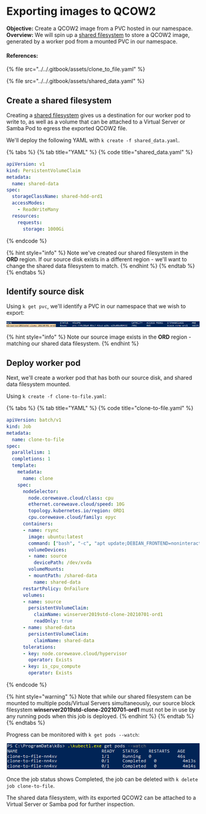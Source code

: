 # Exporting images to QCOW2

**Objective:** Create a QCOW2 image from a PVC hosted in our namespace.\
**Overview:** We will spin up a [shared filesystem](../../coreweave-kubernetes/storage.md#shared-filesystem) to store a QCOW2 image, generated by a worker pod from a mounted PVC in our namespace.

#### References:

{% file src="../../.gitbook/assets/clone_to_file.yaml" %}

{% file src="../../.gitbook/assets/shared_data.yaml" %}

## Create a shared filesystem

Creating a [shared filesystem](../../coreweave-kubernetes/storage.md#shared-filesystem) gives us a destination for our worker pod to write to, as well as a volume that can be attached to a Virtual Server or Samba Pod to egress the exported QCOW2 file.

We'll deploy the following YAML with `k create -f shared_data.yaml`.

{% tabs %}
{% tab title="YAML" %}
{% code title="shared_data.yaml" %}
```yaml
apiVersion: v1
kind: PersistentVolumeClaim
metadata:
  name: shared-data
spec:
  storageClassName: shared-hdd-ord1
  accessModes:
    - ReadWriteMany
  resources:
    requests:
      storage: 1000Gi
```
{% endcode %}

{% hint style="info" %}
Note we've created our shared filesystem in the **ORD** region. If our source disk exists in a different region - we'll want to change the shared data filesystem to match.
{% endhint %}
{% endtab %}
{% endtabs %}

## Identify source disk

Using `k get pvc`, we'll identify a PVC in our namespace that we wish to export:

![](<../../.gitbook/assets/image (3).png>)

{% hint style="info" %}
Note our source image exists in the **ORD** region - matching our shared data filesystem.
{% endhint %}

## Deploy worker pod

Next, we'll create a worker pod that has both our source disk, and shared data filesystem mounted.&#x20;

Using `k create -f clone-to-file.yaml`:&#x20;

{% tabs %}
{% tab title="YAML" %}
{% code title="clone-to-file.yaml" %}
```yaml
apiVersion: batch/v1
kind: Job
metadata:
  name: clone-to-file
spec:
  parallelism: 1
  completions: 1
  template:
    metadata:
      name: clone
    spec:
      nodeSelector:
        node.coreweave.cloud/class: cpu
        ethernet.coreweave.cloud/speed: 10G
        topology.kubernetes.io/region: ORD1
        cpu.coreweave.cloud/family: epyc
      containers:
      - name: rsync
        image: ubuntu:latest
        command: ["bash", "-c", "apt update;DEBIAN_FRONTEND=noninteractive apt install -y qemu-utils; dd conv=sparse bs=4M if=/dev/xvda of=/tmp/disk.img;qemu-img convert -f raw -O qcow2 /tmp/disk.img /shared-data/disk.qcow2;rm /tmp/disk.*; echo 'Done'"]
        volumeDevices:
        - name: source
          devicePath: /dev/xvda
        volumeMounts:
        - mountPath: /shared-data
          name: shared-data
      restartPolicy: OnFailure
      volumes:
      - name: source
        persistentVolumeClaim:
          claimName: winserver2019std-clone-20210701-ord1
          readOnly: true
      - name: shared-data
        persistentVolumeClaim:
          claimName: shared-data
      tolerations:
      - key: node.coreweave.cloud/hypervisor
        operator: Exists
      - key: is_cpu_compute
        operator: Exists
```
{% endcode %}

{% hint style="warning" %}
Note that while our shared filesystem can be mounted to multiple pods/Virtual Servers simultaneously, our source block filesystem **winserver2019std-clone-20210701-ord1** must not be in use by any running pods when this job is deployed.
{% endhint %}
{% endtab %}
{% endtabs %}

Progress can be monitored with `k get pods --watch`:

![](<../../.gitbook/assets/image (2).png>)

Once the job status shows Completed, the job can be deleted with `k delete job clone-to-file`.

The shared data filesystem, with its exported QCOW2 can be attached to a Virtual Server or Samba pod for further inspection.
